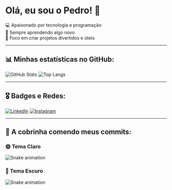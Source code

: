 # Olá, eu sou o Pedro! 👋

💻 Apaixonado por tecnologia e programação  
🚀 Sempre aprendendo algo novo  
🎯 Foco em criar projetos divertidos e úteis

---

## 📊 Minhas estatísticas no GitHub:
![GitHub Stats](https://github-readme-stats.vercel.app/api?username=traag&show_icons=true&theme=radical)
![Top Langs](https://github-readme-stats.vercel.app/api/top-langs/?username=traag&layout=compact&theme=radical)

---

## 🎖️ Badges e Redes:
[![LinkedIn](https://img.shields.io/badge/-LinkedIn-blue?style=for-the-badge&logo=linkedin)](https://www.linkedin.com)
[![Instagram](https://img.shields.io/badge/-Instagram-pink?style=for-the-badge&logo=instagram)](https://instagram.com)

---

## 🐍 A cobrinha comendo meus commits:

### 🌞 Tema Claro
![Snake animation](https://github.com/traag/traag/blob/output/github-contribution-grid-snake.svg#gh-light-mode-only)

### 🌙 Tema Escuro
![Snake animation](https://github.com/traag/traag/blob/output/github-contribution-grid-snake-dark.svg#gh-dark-mode-only)

